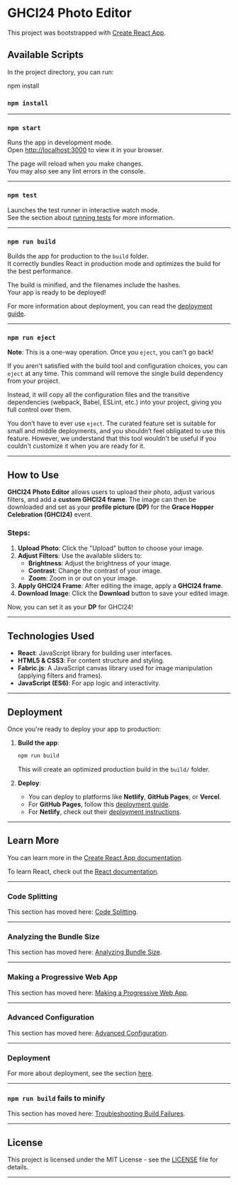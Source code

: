   # GHCI24 Photo Editor

This project was bootstrapped with [Create React App](https://github.com/facebook/create-react-app).

## Available Scripts

In the project directory, you can run:


npm install

### `npm install`

---

### `npm start`

Runs the app in development mode.  
Open [http://localhost:3000](http://localhost:3000) to view it in your browser.

The page will reload when you make changes.  
You may also see any lint errors in the console.

---

### `npm test`

Launches the test runner in interactive watch mode.  
See the section about [running tests](https://facebook.github.io/create-react-app/docs/running-tests) for more information.

---

### `npm run build`

Builds the app for production to the `build` folder.  
It correctly bundles React in production mode and optimizes the build for the best performance.

The build is minified, and the filenames include the hashes.  
Your app is ready to be deployed!

For more information about deployment, you can read the [deployment guide](https://facebook.github.io/create-react-app/docs/deployment).

---

### `npm run eject`

**Note**: This is a one-way operation. Once you `eject`, you can't go back!

If you aren't satisfied with the build tool and configuration choices, you can `eject` at any time. This command will remove the single build dependency from your project.

Instead, it will copy all the configuration files and the transitive dependencies (webpack, Babel, ESLint, etc.) into your project, giving you full control over them.

You don’t have to ever use `eject`. The curated feature set is suitable for small and middle deployments, and you shouldn’t feel obligated to use this feature. However, we understand that this tool wouldn't be useful if you couldn't customize it when you are ready for it.

---

## How to Use

**GHCI24 Photo Editor** allows users to upload their photo, adjust various filters, and add a **custom GHCI24 frame**. The image can then be downloaded and set as your **profile picture (DP)** for the **Grace Hopper Celebration (GHCI24)** event.

### Steps:

1. **Upload Photo**: Click the "Upload" button to choose your image.
2. **Adjust Filters**: Use the available sliders to:
   - **Brightness**: Adjust the brightness of your image.
   - **Contrast**: Change the contrast of your image.
   - **Zoom**: Zoom in or out on your image.
3. **Apply GHCI24 Frame**: After editing the image, apply a **GHCI24 frame**.
4. **Download Image**: Click the **Download** button to save your edited image.

Now, you can set it as your **DP** for GHCI24!

---

## Technologies Used

- **React**: JavaScript library for building user interfaces.
- **HTML5 & CSS3**: For content structure and styling.
- **Fabric.js**: A JavaScript canvas library used for image manipulation (applying filters and frames).
- **JavaScript (ES6)**: For app logic and interactivity.

---

## Deployment

Once you're ready to deploy your app to production:

1. **Build the app**:
    ```bash
    npm run build
    ```
    This will create an optimized production build in the `build/` folder.

2. **Deploy**: 
    - You can deploy to platforms like **Netlify**, **GitHub Pages**, or **Vercel**.
    - For **GitHub Pages**, follow this [deployment guide](https://facebook.github.io/create-react-app/docs/deployment#github-pages).
    - For **Netlify**, check out their [deployment instructions](https://docs.netlify.com/).

---

## Learn More

You can learn more in the [Create React App documentation](https://facebook.github.io/create-react-app/docs/getting-started).

To learn React, check out the [React documentation](https://reactjs.org/).

---

### Code Splitting

This section has moved here: [Code Splitting](https://facebook.github.io/create-react-app/docs/code-splitting).

---

### Analyzing the Bundle Size

This section has moved here: [Analyzing Bundle Size](https://facebook.github.io/create-react-app/docs/analyzing-the-bundle-size).

---

### Making a Progressive Web App

This section has moved here: [Making a Progressive Web App](https://facebook.github.io/create-react-app/docs/making-a-progressive-web-app).

---

### Advanced Configuration

This section has moved here: [Advanced Configuration](https://facebook.github.io/create-react-app/docs/advanced-configuration).

---

### Deployment

For more about deployment, see the section [here](https://facebook.github.io/create-react-app/docs/deployment).

---

### `npm run build` fails to minify

This section has moved here: [Troubleshooting Build Failures](https://facebook.github.io/create-react-app/docs/troubleshooting#npm-run-build-fails-to-minify).

---

## License

This project is licensed under the MIT License - see the [LICENSE](LICENSE) file for details.

---

